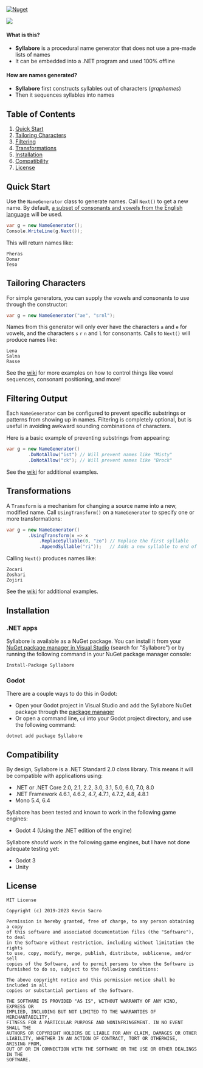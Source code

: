 [![Nuget](https://img.shields.io/nuget/v/Syllabore)](https://www.nuget.org/packages/Syllabore/)

![](https://i.imgur.com/Y98oNli.png) 
#### What is this?
 * **Syllabore** is a procedural name generator that does not use a pre-made lists of names
 * It can be embedded into a .NET program and used 100% offline

#### How are names generated?
 * **Syllabore** first constructs syllables out of characters (_graphemes_)
 * Then it sequences syllables into names

## Table of Contents
 1. [Quick Start](#quick-start)
 1. [Tailoring Characters](#tailoring-characters)
 1. [Filtering](#filtering-output)
 1. [Transformations](#transformations)
 1. [Installation](#installation)
 1. [Compatibility](#compatibility)
 1. [License](#license)

## Quick Start
Use the ```NameGenerator``` class to generate names. Call ``Next()`` to get a new name. By default, [a subset of consonants and vowels from the English language](https://github.com/kesac/Syllabore/wiki/What-is-the-DefaultSyllableGenerator%3F) will be used. 

```csharp
var g = new NameGenerator();
Console.WriteLine(g.Next());
```
This will return names like:
```
Pheras
Domar
Teso
```

## Tailoring Characters
For simple generators, you can supply the vowels and consonants to use through the constructor:
```csharp
var g = new NameGenerator("ae", "srnl");   
```
Names from this generator will only ever have the characters `a` and `e` for vowels, and the characters `s` `r` `n` and `l` for consonants. Calls to ```Next()``` will produce names like:
```
Lena
Salna
Rasse
```
See the [wiki](https://github.com/kesac/Syllabore/wiki/Guide-1.1%EA%9E%89-Tailoring-Characters) for more examples on how to control things like vowel sequences, consonant positioning, and more!

## Filtering Output
Each ```NameGenerator``` can be configured to prevent specific substrings or patterns from showing up in names. Filtering is completely optional, but is useful in avoiding awkward sounding combinations of characters.

Here is a basic example of preventing substrings from appearing:
```csharp
var g = new NameGenerator()
        .DoNotAllow("ist") // Will prevent names like "Misty"
        .DoNotAllow("ck"); // Will prevent names like "Brock"
```

See the [wiki](https://github.com/kesac/Syllabore/wiki/Guide-1.2%EA%9E%89-Filtering-Output) for additional examples.

## Transformations
A ```Transform``` is a mechanism for changing a source name into a new, modified name. Call ```UsingTransform()``` on a ```NameGenerator``` to specify one or more transformations:
```csharp
var g = new NameGenerator()
        .UsingTransform(x => x
            .ReplaceSyllable(0, "zo") // Replace the first syllable
            .AppendSyllable("ri"));   // Adds a new syllable to end of name
```
Calling ```Next()``` produces names like:
```
Zocari
Zoshari
Zojiri
```
See the [wiki](https://github.com/kesac/Syllabore/wiki/Guide-1.3%EA%9E%89-Transformations) for additional examples.

## Installation
### .NET apps
Syllabore is available as a NuGet package. You can install it from your [NuGet package manager in Visual Studio](https://learn.microsoft.com/en-us/nuget/consume-packages/install-use-packages-visual-studio) (search for "Syllabore") or by running the following command in your NuGet package manager console:
```
Install-Package Syllabore
```

### Godot
There are a couple ways to do this in Godot:
- Open your Godot project in Visual Studio and add the Syllabore NuGet package through the [package manager](https://learn.microsoft.com/en-us/nuget/consume-packages/install-use-packages-visual-studio)
- Or open a command line, `cd` into your Godot project directory, and use the following command:
```
dotnet add package Syllabore
```

## Compatibility
By design, Syllabore is a .NET Standard 2.0 class library. This means it will be compatible with applications using:
 * .NET or .NET Core 2.0, 2.1, 2.2, 3.0, 3.1, 5.0, 6.0, 7.0, 8.0
 * .NET Framework 4.6.1, 4.6.2, 4.7, 4.7.1, 4.7.2, 4.8, 4.8.1
 * Mono 5.4, 6.4
 
Syllabore has been tested and known to work in the following game engines:
 * Godot 4 (Using the .NET edition of the engine)
 
Syllabore _should_ work in the following game engines, but I have not done adequate testing yet:
 * Godot 3
 * Unity

## License
```
MIT License

Copyright (c) 2019-2023 Kevin Sacro

Permission is hereby granted, free of charge, to any person obtaining a copy
of this software and associated documentation files (the "Software"), to deal
in the Software without restriction, including without limitation the rights
to use, copy, modify, merge, publish, distribute, sublicense, and/or sell
copies of the Software, and to permit persons to whom the Software is
furnished to do so, subject to the following conditions:

The above copyright notice and this permission notice shall be included in all
copies or substantial portions of the Software.

THE SOFTWARE IS PROVIDED "AS IS", WITHOUT WARRANTY OF ANY KIND, EXPRESS OR
IMPLIED, INCLUDING BUT NOT LIMITED TO THE WARRANTIES OF MERCHANTABILITY,
FITNESS FOR A PARTICULAR PURPOSE AND NONINFRINGEMENT. IN NO EVENT SHALL THE
AUTHORS OR COPYRIGHT HOLDERS BE LIABLE FOR ANY CLAIM, DAMAGES OR OTHER
LIABILITY, WHETHER IN AN ACTION OF CONTRACT, TORT OR OTHERWISE, ARISING FROM,
OUT OF OR IN CONNECTION WITH THE SOFTWARE OR THE USE OR OTHER DEALINGS IN THE
SOFTWARE.
```
